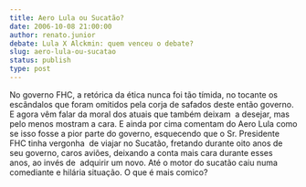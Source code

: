 ```yaml
---
title: Aero Lula ou Sucatão?
date: 2006-10-08 21:00:00
author: renato.junior
debate: Lula X Alckmin: quem venceu o debate?
slug: aero-lula-ou-sucatao
status: publish 
type: post
---
```


No governo FHC, a retórica da ética nunca foi tão tímida, no tocante os escândalos que foram omitidos pela corja de safados deste então governo. E agora vêm falar da moral dos atuais que também deixam  a desejar, mas pelo menos mostram a cara. E ainda por cima comentam do Aero Lula como se isso fosse a pior parte do governo, esquecendo que o Sr. Presidente FHC tinha vergonha  de viajar no Sucatão, fretando durante oito anos de seu governo, caros aviões, deixando a conta mais cara durante esses anos, ao invés de  adquirir um novo. Até o motor do sucatão caiu numa comediante e hilária situação. O que é mais comico?
